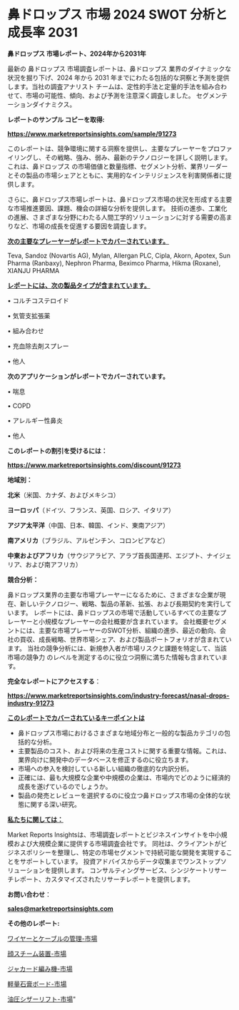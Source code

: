 # 鼻ドロップス 市場 2024 SWOT 分析と成長率 2031

<strong>鼻ドロップス 市場レポート、2024年から2031年</strong>

最新の 鼻ドロップス 市場調査レポートは、鼻ドロップス 業界のダイナミックな状況を掘り下げ、2024 年から 2031 年までにわたる包括的な洞察と予測を提供します。当社の調査アナリスト チームは、定性的手法と定量的手法を組み合わせて、市場の可能性、傾向、および予測を注意深く調査しました。 セグメンテーションダイナミクス。



<strong>レポートのサンプル コピーを取得:</strong> <a href=https://www.marketreportsinsights.com/sample/91273>

<strong><u>https://www.marketreportsinsights.com/sample/91273</u></strong></a>

このレポートは、競争環境に関する洞察を提供し、主要なプレーヤーをプロファイリングし、その戦略、強み、弱み、最新のテクノロジーを詳しく説明します。 これは、鼻ドロップス の市場価値と数量指標、セグメント分析、業界リーダーとその製品の市場シェアとともに、実用的なインテリジェンスを利害関係者に提供します。

さらに、鼻ドロップス市場レポートは、鼻ドロップス市場の状況を形成する主要な市場推進要因、課題、機会の詳細な分析を提供します。 技術の進歩、工業化の進展、さまざまな分野にわたる人間工学的ソリューションに対する需要の高まりなど、市場の成長を促進する要因を調査します。



<strong><u>次の主要なプレーヤーがレポートでカバーされています。</u></strong>

Teva, Sandoz (Novartis AG), Mylan, Allergan PLC, Cipla, Akorn, Apotex, Sun Pharma (Ranbaxy), Nephron Pharma, Beximco Pharma, Hikma (Roxane), XIANJU PHARMA



<strong><u><b>レポートには、次の製品タイプが含まれています。</b></u></strong>

• コルチコステロイド

• 気管支拡張薬

• 組み合わせ

• 充血除去剤スプレー

• 他人



<strong><b>次のアプリケーションがレポートでカバーされています。</b></strong>

• 喘息

• COPD

• アレルギー性鼻炎

• 他人



<strong><b>このレポートの割引を受けるには：</b></strong><a href=https://www.marketreportsinsights.com/discount/91273>

<strong><u>https://www.marketreportsinsights.com/discount/91273</u></strong></a>



<strong>地域別：</strong>



<strong>北米</strong>（米国、カナダ、およびメキシコ）



<strong>ヨーロッパ</strong>（ドイツ、フランス、英国、ロシア、イタリア）



<strong>アジア太平洋</strong>（中国、日本、韓国、インド、東南アジア）



<strong>南アメリカ</strong>（ブラジル、アルゼンチン、コロンビアなど）



<strong>中東およびアフリカ</strong>（サウジアラビア、アラブ首長国連邦、エジプト、ナイジェリア、および南アフリカ）



<strong>競合分析：</strong>

鼻ドロップス業界の主要な市場プレーヤーになるために、さまざまな企業が現在、新しいテクノロジー、戦略、製品の革新、拡張、および長期契約を実行しています。 レポートには、鼻ドロップスの市場で活動しているすべての主要なプレーヤーと小規模なプレーヤーの会社概要が含まれています。 会社概要セグメントには、主要な市場プレーヤーのSWOT分析、組織の進歩、最近の動向、会社の買収、成長戦略、世界市場シェア、および製品ポートフォリオが含まれています。 当社の競争分析には、新規参入者が市場リスクと課題を特定して、当該市場の競争力 のレベルを測定するのに役立つ洞察に満ちた情報も含まれています。



<strong>完全なレポートにアクセスする</strong>：

<a href=https://www.marketreportsinsights.com/industry-forecast/nasal-drops-industry-91273>

<strong><u>https://www.marketreportsinsights.com/industry-forecast/nasal-drops-industry-91273</u></strong></a>



<strong><u><b>このレポートでカバーされているキーポイントは</b></u></strong>
<ul>
  <li>鼻ドロップス市場におけるさまざまな地域分布と一般的な製品カテゴリの包括的な分析。</li>
  <li>主要製品のコスト、および将来の生産コストに関する重要な情報。これは、業界向けに開発中のデータベースを修正するのに役立ちます。</li>
  <li>市場への参入を検討している新しい組織の徹底的な内訳分析。</li>
  <li>正確には、最も大規模な企業や中規模の企業は、市場内でどのように経済的成長を遂げているのでしょうか。</li>
  <li>製品の発売とレビューを選択するのに役立つ鼻ドロップス市場の全体的な状態に関する深い研究。</li>
</ul>


<strong><u><b>私たちに関しては：</b></u></strong>

Market Reports Insightsは、市場調査レポートとビジネスインサイトを中小規模および大規模企業に提供する市場調査会社です。 同社は、クライアントがビジネスポリシーを整理し、特定の市場セグメントで持続可能な開発を実現することをサポートしています。 投資アドバイスからデータ収集までワンストップソリューションを提供します。 コンサルティングサービス、シンジケートリサーチレポート、カスタマイズされたリサーチレポートを提供します。



<strong><b>お問い合わせ</b></strong>：

<a href=mailto:sales@marketreportsinsights.com>

<strong><u>sales@marketreportsinsights.com</u></strong></a>



<strong>その他のレポート:</strong>

<a href=https://www.linkedin.com/pulse/ワイヤーとケーブルの管理-市場-2023-収益と成長ドライバー-2030-nzxsf/>ワイヤーとケーブルの管理-市場</a>

<a href=https://www.linkedin.com/pulse/顔スチーム装置-市場-2023-最新の-cagr-および成長分析-2030-dfinf/>顔スチーム装置-市場</a>

<a href=https://www.linkedin.com/pulse/ジャカード編み機-市場-2023-総利益と主要ベンダー-2030-data-dive-discoveries-24-analysis-u1mlf/>ジャカード編み機-市場</a>

<a href=https://www.linkedin.com/pulse/軽量石膏ボード-市場-2023-年のダイナミクスとビジネストレンド-2030-ksn3f/>軽量石膏ボード-市場</a>

<a href=https://www.linkedin.com/pulse/油圧シザーリフト-市場-2023-収益と成長ドライバー-2030-pr-news-hub-kjbkf/>油圧シザーリフト-市場</a>"
